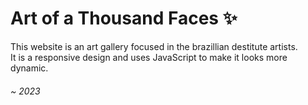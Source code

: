 # Art of a Thousand Faces ✨

This website is an art gallery focused in the brazillian destitute artists.<br>
It is a responsive design and uses JavaScript to make it looks more dynamic.

###### ~ 2023
